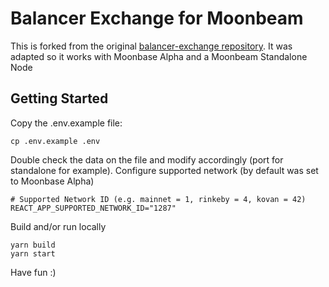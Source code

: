 # Balancer Exchange for Moonbeam

This is forked from the original [balancer-exchange repository](https://github.com/balancer-labs/balancer-exchange). It was adapted so it works with Moonbase Alpha and a Moonbeam Standalone Node

## Getting Started

Copy the .env.example file:

```
cp .env.example .env
```

Double check the data on the file and modify accordingly (port for standalone for example). Configure supported network (by default was set to Moonbase Alpha)

```
# Supported Network ID (e.g. mainnet = 1, rinkeby = 4, kovan = 42)
REACT_APP_SUPPORTED_NETWORK_ID="1287"
```

Build and/or run locally

```
yarn build
yarn start
```


Have fun :) 
